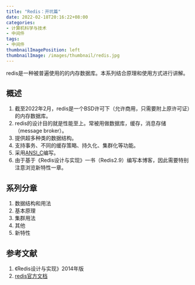 ```yaml
---
title: "Redis：开坑篇"
date: 2022-02-18T20:16:22+08:00
categories:
- 计算机科学与技术
- 中间件
tags:
- 中间件
thumbnailImagePosition: left
thumbnailImage: /images/thumbnail/redis.jpg
---
```

redis是一种被普遍使用的的内存数据库。本系列结合原理和使用方式进行讲解。
<!--more-->
## 概述
1. 截至2022年2月，redis是一个BSD许可下（允许商用，只需要附上原许可证）的内存数据库。
1. redis的设计目的就是性能至上。常被用做数据库，缓存，消息存储（message broker）。
1. 提供超多种类的数据结构。
1. 支持事务、不同的缓存策略、持久化、集群化等功能。
1. 采用[ANSI_C](https://zh.wikipedia.org/wiki/ANSI_C)编写。
1. 由于基于《Redis设计与实现》一书（Redis2.9）编写本博客，因此需要特别注意浏览新特性一章。
## 系列分章
1. 数据结构和用法
1. 基本原理
1. 集群用法
1. 其他
1. 新特性
## 参考文献
1. 《Redis设计与实现》2014年版
1. [redis官方文档](https://redis.io/documentation)